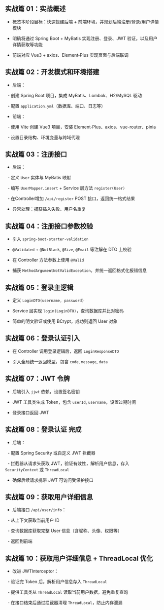 ## 实战篇 01：实战概述

- 概览本阶段目标：快速搭建后端 + 前端环境，并规划后端注册/登录/用户详情模块  

- 明确将通过 Spring Boot + MyBatis 实现注册、登录、JWT 验证，以及用户详情获取等功能  

- 前端对应 Vue3 + axios、Element‑Plus 实现页面与后端联调

  

## 实战篇 02：开发模式和环境搭建

- 后端：

  - 创建 Spring Boot 项目，集成 MyBatis、Lombok、H2/MySQL 驱动

  - 配置 `application.yml`（数据库、端口、日志等）

- 前端：

  - 使用 Vite 创建 Vue3 项目，安装 Element‑Plus、axios、vue-router、pinia

  - 设置目录结构、环境变量与跨域代理

  

## 实战篇 03：注册接口

- 后端：

  - 定义 `User` 实体与 MyBatis 映射

  - 编写 `UserMapper.insert` + Service 层方法 `register(User)`

  - 在Controller增加 `/api/register` POST 接口，返回统一格式结果

- 异常处理：捕获插入失败、用户名重复

  

## 实战篇 04：注册接口参数校验

- 引入 `spring-boot-starter-validation`

- `@Validated` + `@NotBlank`, `@Size`, `@Email` 等注解在 DTO 上校验

- 在 Controller 方法参数上使用 `@Valid`

- 捕获 `MethodArgumentNotValidException`，并统一返回格式化报错信息

  

## 实战篇 05：登录主逻辑

- 定义 `LoginDTO(username, password)`

- Service 层实现 `login(LoginDTO)`，查询数据库并比对密码

- 简单的明文验证或使用 BCrypt，成功则返回 User 对象

  

## 实战篇 06：登录认证引入

- 在 Controller 调用登录逻辑后，返回 `LoginResponseDTO`

- 引入全局统一返回模型，包含 `code`, `message`, `data`

  

## 实战篇 07：JWT 令牌

- 后端引入 `jjwt` 依赖，设置签名密钥

- JWT 工具类生成 Token，包含 `userId`, `username`，设置过期时间

- 登录接口返回 JWT

  

## 实战篇 08：登录认证 完成

- 后端：

  - 配置 Spring Security 或自定义 JWT 拦截器

  - 拦截器从请求头获取 JWT，验证有效性，解析用户信息，存入 `SecurityContext` 或 `ThreadLocal`

- 确保后续请求携带 JWT 可访问受保护接口

  

## 实战篇 09：获取用户详细信息

- 后端接口 `/api/user/info`：

  - 从上下文获取当前用户 ID

  - 查询数据库获取完整 User 信息（含昵称、头像、权限等）

  - 返回到前端

  

## 实战篇 10：获取用户详细信息 + ThreadLocal 优化

- 改进 JWTInterceptor：

  - 验证完 Token 后，解析用户信息存入 `ThreadLocal`

  - 提供工具类从 `ThreadLocal` 读取当前用户数据，避免重复查询

  - 在接口结束后通过拦截器清理 `ThreadLocal`，防止内存泄漏
